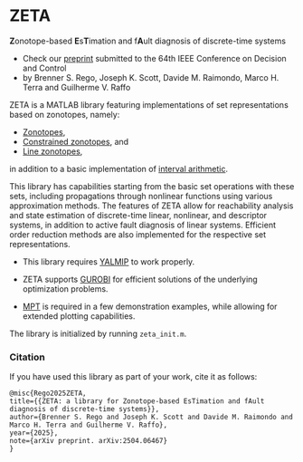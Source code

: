 # ZETA

**Z**onotope-based **E**s**T**imation and f**A**ult diagnosis of discrete-time systems

- Check our [preprint](https://arxiv.org/abs/2504.06467) submitted to the 64th IEEE Conference on Decision and Control
- by Brenner S. Rego, Joseph K. Scott, Davide M. Raimondo, Marco H. Terra and Guilherme V. Raffo

ZETA is a MATLAB library featuring implementations of set representations based on zonotopes, namely: 
- [Zonotopes](https://doi.org/10.1007/BF02684450),
- [Constrained zonotopes](https://web.mit.edu/braatzgroup/Scott_Automatica_2016.pdf), and
- [Line zonotopes](https://arxiv.org/abs/2401.10239),
  
in addition to a basic implementation of [interval arithmetic](https://en.wikipedia.org/wiki/Interval_arithmetic). 

This library has capabilities starting from the basic set operations with
these sets, including propagations through nonlinear functions using
various approximation methods. The features of ZETA allow for
reachability analysis and state estimation of discrete-time linear,
nonlinear, and descriptor systems, in addition to active fault diagnosis
of linear systems. Efficient order reduction methods are
also implemented for the respective set representations. 

- This library requires [YALMIP](https://yalmip.github.io/) to work properly.

- ZETA supports [GUROBI](https://www.gurobi.com/) for efficient solutions of the underlying optimization problems.

- [MPT](https://www.mpt3.org/) is required in a few demonstration examples, while allowing for extended plotting capabilities.

The library is initialized by running `zeta_init.m`.

### Citation

If you have used this library as part of your work, cite it as follows:
```
@misc{Rego2025ZETA,
title={{ZETA: a library for Zonotope-based EsTimation and fAult diagnosis of discrete-time systems}}, 
author={Brenner S. Rego and Joseph K. Scott and Davide M. Raimondo and Marco H. Terra and Guilherme V. Raffo},
year={2025},
note={arXiv preprint. arXiv:2504.06467}
}
```
